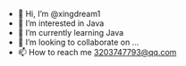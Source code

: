 - 👋 Hi, I’m @xingdream1
- 👀 I’m interested in Java
- 🌱 I’m currently learning Java
- 💞️ I’m looking to collaborate on ...
- 📫 How to reach me    3203747793@qq.com

<!---
xingdream1/xingdream1 is a ✨ special ✨ repository because its `README.md` (this file) appears on your GitHub profile.
You can click the Preview link to take a look at your changes.
--->
